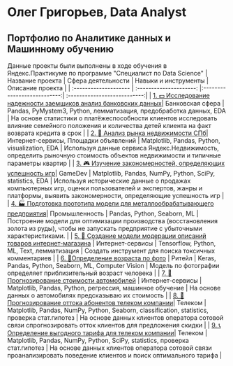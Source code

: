 # Олег Григорьев, Data Analyst
## Портфолио по Аналитике данных и Машинному обучению
Данные проекты были выполнены в ходе обучения в Яндекс.Практикуме по программе "Специалист по Data Science"
| Название проекта | Сфера деятельности | Навыки и инструменты | Описание проекта |
| :-------------------- | :---------------------: |:---------------------------:| :---------------------------:|
| [1. 💵 Исследование надежности заемщиков анализ банковских данных](https://github.com/oleggrigoryev/public_projects/tree/main/banking)| Банковская сфера | Pandas, PyMystem3, Python, лемматизация, предобработка данных, EDA | На основе статистики о платёжеспособности клиентов исследовать влияние семейного положения и количества детей клиента на факт возврата кредита в срок |
| [2. 🏡 Анализ рынка недвижимости СПб](https://github.com/oleggrigoryev/public_projects/tree/main/real_estate)| Интернет-сервисы, Площадки объявлений | Matplotlib, Pandas, Python, visualization, EDA | Используя данные сервиса Яндекс.Недвижимость, определить рыночную стоимость объектов недвижимости и типичные параметры квартир |
| [3. 🎮 Изучение закономерностей, определяющих успешность игр](https://github.com/oleggrigoryev/public_projects/tree/main/games)| GameDev | Matplotlib, Pandas, NumPy, Python, SciPy, statistics, EDA | Используя исторические данные о продажах компьютерных игр, оценки пользователей и экспертов, жанры и платформы, выявить закономерности, определяющие успешность игр |
| [4. 🏭 Подготовка прототипа модели для металлообрабатывающего предприятия](https://github.com/oleggrigoryev/public_projects/tree/main/industry_gold_recovery)| Промышленность | Pandas, Python, Seaborn, ML | Построение модели для оптимизации производства (восстановления золота из руды), чтобы не запускать предприятие с убыточными характеристиками. |
| [5. 💬 Создание модели модерации описаний товаров интернет-магазина](https://github.com/oleggrigoryev/public_projects/tree/main/nlp) | Интернет-сервисы | Tensorflow, Python, ML, Text, лемматизация | Создать инструмент для поиска токсичных комментариев |
| [6. 👨‍ Определение возраста по фото](https://github.com/oleggrigoryev/public_projects/tree/main/computer_vision) | Ритейл | Keras, Pandas, Python, Seaborn, ML, Computer Vision | Модель по фотографии определяет приблизительный возраст человека |
| [7. 🚗 Прогнозирование стоимости автомобилей](https://github.com/oleggrigoryev/public_projects/tree/main/car_service) | Интернет-сервисы | Matplotlib, Pandas, Python, регрессия, машинное обучение | На основе данных о автомобилях предсказываю их стоимость |
| [8. 📵 Прогнозирование оттока абонентов телеком компании](https://github.com/oleggrigoryev/public_projects/tree/main/telecom_outflow)| Телеком | Matplotlib, Pandas, NumPy, Python, Seaborn, classification, statistics, проверка стат.гипотез | На основе данных клиентов оператора сотовой связи спрогнозировать отток клиентов для предложения скидки |
| [9. 📞 Определение выгодного тарифа для телеком компании](https://github.com/oleggrigoryev/public_projects/tree/main/telecom_tariff)| Телеком | Matplotlib, Pandas, NumPy, Python, SciPy, statistics, проверка стат.гипотез | На основе данных клиентов оператора сотовой связи проанализировать поведение клиентов и поиск оптимального тарифа |
